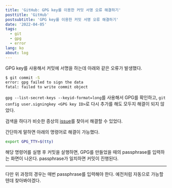 ```yaml
---
title: 'GitHub: GPG key를 이용한 커밋 서명 오류 해결하기'
posttitle: 'GitHub'
postsubtitle: 'GPG key를 이용한 커밋 서명 오류 해결하기'
date: '2022-04-05'
tags:
  - git
  - gpg
  - error
lang: ko
about: log
---
```


GPG key를 사용해서 커밋에 서명을 하는데 아래와 같은 오류가 발생했다.

```sh
$ git commit -S
error: gpg failed to sign the data
fatal: failed to write commit object
```

`gpg --list-secret-keys --keyid-format=long`를 사용해서 GPG를 확인하고,
`git config user.signingkey <GPG key ID>`로 다시 추가를 해도 모두지 해결이 되지 않았다.

검색을 하다가 비슷한 증상의 [issue](https://github.com/keybase/keybase-issues/issues/2798#issuecomment-498171379)를 찾아서 해결할 수 있었다.

간단하게 말하면 아래의 명령어로 해결이 가능했다.

```sh
export GPG_TTY=$(tty)
```

해당 명령어를 실행 후 커밋을 살행하면, GPG를 만들었을 때의 passphrase를 입력하는 화면이 나온다.
passphrase가 일치하면 커밋이 진행된다.

---

다만 위 과정의 경우는 매번 passphrase를 입력해야 한다. 예전처럼 자동으로 가능할텐데 찾아봐야겠다.
